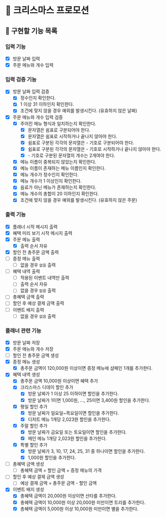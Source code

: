 # 🎄 크리스마스 프로모션

## 🎯 구현할 기능 목록

### 입력 기능

- [x] 방문 날짜 입력
- [x] 주문 메뉴와 개수 입력

### 입력 검증 기능

- [x] 방문 날짜 입력 검증
  - [x] 정수인지 확인한다.
  - [x] 1 이상 31 이하인지 확인한다.
  - [x] 조건에 맞지 않을 경우 예외를 발생시킨다. (유효하지 않은 날짜)
- [x] 주문 메뉴와 개수 입력 검증
  - [x] 주어진 메뉴 형식과 일치하는지 확인한다.
    - [x] 문자열은 쉼표로 구분되어야 한다.
    - [x] 문자열은 쉼표로 시작하거나 끝나지 않아야 한다.
    - [x] 쉼표로 구분된 각각의 문자열은 - 기호로 구분되어야 한다.
    - [x] 쉼표로 구분된 각각의 문자열은 - 기호로 시작하거나 끝나지 않아야 한다.
    - [x] \- 기호로 구분된 문자열의 개수는 2개여야 한다.
  - [x] 메뉴 이름이 중복되지 않았는지 확인한다.
  - [x] 메뉴 이름이 존재하는 메뉴 이름인지 확인한다.
  - [x] 메뉴 개수가 정수인지 확인한다.
  - [x] 메뉴 개수가 1 이상인지 확인한다.
  - [x] 음료가 아닌 메뉴가 존재하는지 확인한다.
  - [x] 메뉴 개수의 총합이 20 이하인지 확인한다.
  - [x] 조건에 맞지 않을 경우 예외를 발생시킨다. (유효하지 않은 주문)

### 출력 기능

- [x] 플래너 시작 메시지 출력
- [x] 혜택 미리 보기 시작 메시지 출력
- [x] 주문 메뉴 출력
  - [x] 출력 순서 자유
- [x] 할인 전 총주문 금액 출력
- [ ] 증정 메뉴 출력
  - [ ] 없을 경우 `없음` 출력
- [ ] 혜택 내역 출력
  - [ ] 적용된 이벤트 내역만 출력
  - [ ] 출력 순서 자유
  - [ ] 없을 경우 `없음` 출력
- [ ] 총혜택 금액 출력
- [ ] 할인 후 예상 결제 금액 출력
- [ ] 이벤트 배지 출력
  - [ ] 없을 경우 `없음` 출력

### 플래너 관련 기능

- [x] 방문 날짜 저장
- [x] 주문 메뉴와 개수 저장
- [ ] 할인 전 총주문 금액 생성
- [x] 증정 메뉴 생성
  - [x] 총주문 금액이 120,000원 이상이면 증정 메뉴에 샴페인 1개를 추가한다.
- [x] 혜택 내역 생성
  - [x] 총주문 금액 10,000원 이상이면 혜택 추가
  - [x] 크리스마스 디데이 할인 추가
    - [x] 방문 날짜가 1 이상 25 이하이면 할인을 추가한다.
    - [x] 방문 날짜가 1이면 1,000원, ..., 25이면 3,400원 할인을 추가한다.
  - [x] 평일 할인 추가
    - [x] 방문 날짜가 일요일~목요일이면 할인을 추가한다.
    - [x] 디저트 메뉴 1개당 2,023원 할인을 추가한다.
  - [x] 주말 할인 추가
    - [x] 방문 날짜가 금요일 또는 토요일이면 할인을 추가한다.
    - [x] 메인 메뉴 1개당 2,023원 할인을 추가한다.
  - [x] 특별 할인 추가
    - [x] 방문 날짜가 3, 10, 17, 24, 25, 31 중 하나이면 할인을 추가한다.
    - [x] 1,000원 할인을 추가한다.
- [ ] 총혜택 금액 생성
  - [ ] 총혜택 금액 = 할인 금액 + 증정 메뉴의 가격
- [ ] 할인 후 예상 결제 금액 생성
  - [ ] 예상 결제 금액 = 총주문 금액 - 할인 금액
- [x] 이벤트 배지 생성
  - [x] 총혜택 금액이 20,000원 이상이면 산타를 추가한다.
  - [x] 총혜택 금액이 10,000원 이상 20,000원 미만이면 트리를 추가한다.
  - [x] 총혜택 금액이 5,000원 이상 10,000원 미만이면 별을 추가한다.
